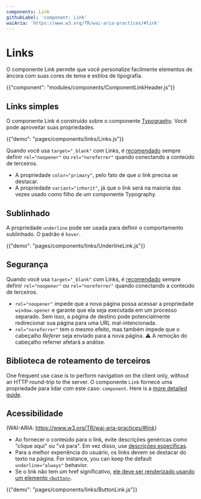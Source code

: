 ```yaml
---
components: Link
githubLabel: 'component: Link'
waiAria: 'https://www.w3.org/TR/wai-aria-practices/#link'
---
```


# Links

<p class="description">O componente Link permite que você personalize facilmente elementos de âncora com suas cores de tema e estilos de tipografia.</p>

{{"component": "modules/components/ComponentLinkHeader.js"}}

## Links simples

O componente Link é construído sobre o componente [Typography](/api/typography/). Você pode aproveitar suas propriedades.

{{"demo": "pages/components/links/Links.js"}}

Quando você usa `target="_blank"` com Links, é [recomendado](https://developers.google.com/web/tools/lighthouse/audits/noopener) sempre definir `rel="noopener"` ou `rel="noreferrer"` quando conectando a conteúdo de terceiros.

- A propriedade `color="primary"`, pelo fato de que o link precisa se destacar.
- A propriedade `variant="inherit"`, já que o link será na maioria das vezes usado como filho de um componente Typography.

## Sublinhado

A propriedade `underline` pode ser usada para definir o comportamento sublinhado. O padrão é `hover`.

{{"demo": "pages/components/links/UnderlineLink.js"}}

## Segurança

Quando você usa `target="_blank"` com Links, é [recomendado](https://developers.google.com/web/tools/lighthouse/audits/noopener) sempre definir `rel="noopener"` ou `rel="noreferrer"` quando conectando a conteúdo de terceiros.

- `rel="noopener"` impede que a nova página possa acessar a propriedade `window.opener` e garante que ela seja executada em um processo separado. Sem isso, a página de destino pode potencialmente redirecionar sua página para uma URL mal-intencionada.
- `rel="noreferrer"` tem o mesmo efeito, mas também impede que o cabeçalho *Referer* seja enviado para a nova página. ⚠️ A remoção do cabeçalho referrer afetará a análise.

## Biblioteca de roteamento de terceiros

One frequent use case is to perform navigation on the client only, without an HTTP round-trip to the server. O componente `Link` fornece uma propriedade para lidar com este caso: `component`. Here is a [more detailed guide](/guides/routing/#link).

## Acessibilidade

(WAI-ARIA: https://www.w3.org/TR/wai-aria-practices/#link)

- Ao fornecer o conteúdo para o link, evite descrições genéricas como "clique aqui" ou "vá para". Em vez disso, use [descrições específicas](https://developers.google.com/web/tools/lighthouse/audits/descriptive-link-text).
- Para a melhor experiência do usuário, os links devem se destacar do texto na página. For instance, you can keep the default `underline="always"` behavior.
- Se o link não tem um href significativo, [ele deve ser renderizado usando um elemento `<button>`](https://github.com/jsx-eslint/eslint-plugin-jsx-a11y/blob/HEAD/docs/rules/anchor-is-valid.md).

{{"demo": "pages/components/links/ButtonLink.js"}}
